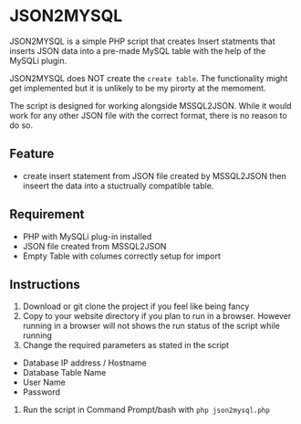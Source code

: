 # JSON2MYSQL
JSON2MYSQL is a simple PHP script that creates Insert statments that inserts JSON data into a pre-made MySQL table with the help of the MySQLi plugin.

JSON2MYSQL does NOT create the `create table`. The functionality might get implemented but it is unlikely to be my pirorty at the memoment.

The script is designed for working alongside MSSQL2JSON. While it would work for any other JSON file with the correct format, there is no reason to do so. 

## Feature
* create insert statement from JSON file created by MSSQL2JSON then inseert the data into a stuctrually compatible table.

## Requirement
* PHP with MySQLi plug-in installed
* JSON file created from MSSQL2JSON
* Empty Table with columes correctly setup for import 

## Instructions
1. Download or git clone the project if you feel like being fancy
1. Copy to your website directory if you plan to run in a browser. However running in a browser will not shows the run status of the script while running 
1. Change the required parameters as stated in the script
  * Database IP address / Hostname 
  * Database Table Name
  * User Name
  * Password
1. Run the script in Command Prompt/bash with `php json2mysql.php`  

